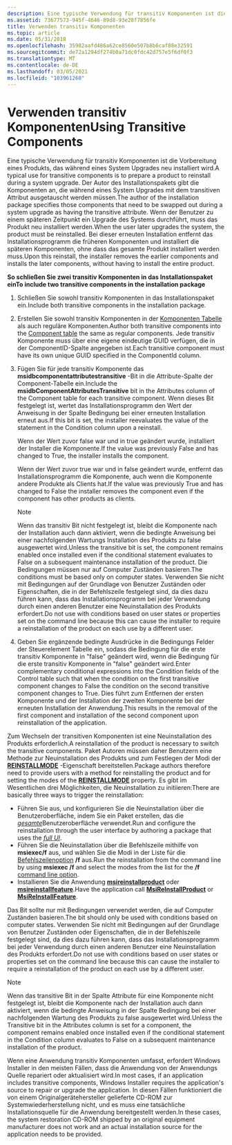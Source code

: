 ```yaml
---
description: Eine typische Verwendung für transitiv Komponenten ist die Vorbereitung eines Produkts, das während eines System Upgrades neu installiert wird.
ms.assetid: 73677573-945f-4646-89d8-93e28f7856fe
title: Verwenden transitiv Komponenten
ms.topic: article
ms.date: 05/31/2018
ms.openlocfilehash: 35982aafd486a62ce8560e507b8b6caf88e32591
ms.sourcegitcommit: de72a1294df274b0a71dc0fdc42d757e5f6df0f3
ms.translationtype: MT
ms.contentlocale: de-DE
ms.lasthandoff: 03/05/2021
ms.locfileid: "103961260"
---
```

# <a name="using-transitive-components"></a><span data-ttu-id="d3d06-103">Verwenden transitiv Komponenten</span><span class="sxs-lookup"><span data-stu-id="d3d06-103">Using Transitive Components</span></span>

<span data-ttu-id="d3d06-104">Eine typische Verwendung für transitiv Komponenten ist die Vorbereitung eines Produkts, das während eines System Upgrades neu installiert wird.</span><span class="sxs-lookup"><span data-stu-id="d3d06-104">A typical use for transitive components is to prepare a product to reinstall during a system upgrade.</span></span> <span data-ttu-id="d3d06-105">Der Autor des Installationspakets gibt die Komponenten an, die während eines System Upgrades mit dem transitiven Attribut ausgetauscht werden müssen.</span><span class="sxs-lookup"><span data-stu-id="d3d06-105">The author of the installation package specifies those components that need to be swapped out during a system upgrade as having the transitive attribute.</span></span> <span data-ttu-id="d3d06-106">Wenn der Benutzer zu einem späteren Zeitpunkt ein Upgrade des Systems durchführt, muss das Produkt neu installiert werden.</span><span class="sxs-lookup"><span data-stu-id="d3d06-106">When the user later upgrades the system, the product must be reinstalled.</span></span> <span data-ttu-id="d3d06-107">Bei dieser erneuten Installation entfernt das Installationsprogramm die früheren Komponenten und installiert die späteren Komponenten, ohne dass das gesamte Produkt installiert werden muss.</span><span class="sxs-lookup"><span data-stu-id="d3d06-107">Upon this reinstall, the installer removes the earlier components and installs the later components, without having to install the entire product.</span></span>

<span data-ttu-id="d3d06-108">**So schließen Sie zwei transitiv Komponenten in das Installationspaket ein**</span><span class="sxs-lookup"><span data-stu-id="d3d06-108">**To include two transitive components in the installation package**</span></span>

1.  <span data-ttu-id="d3d06-109">Schließen Sie sowohl transitiv Komponenten in das Installationspaket ein.</span><span class="sxs-lookup"><span data-stu-id="d3d06-109">Include both transitive components in the installation package.</span></span>
2.  <span data-ttu-id="d3d06-110">Erstellen Sie sowohl transitiv Komponenten in der [Komponenten Tabelle](component-table.md) als auch reguläre Komponenten.</span><span class="sxs-lookup"><span data-stu-id="d3d06-110">Author both transitive components into the [Component table](component-table.md) the same as regular components.</span></span> <span data-ttu-id="d3d06-111">Jede transitiv Komponente muss über eine eigene eindeutige GUID verfügen, die in der ComponentID-Spalte angegeben ist.</span><span class="sxs-lookup"><span data-stu-id="d3d06-111">Each transitive component must have its own unique GUID specified in the ComponentId column.</span></span>
3.  <span data-ttu-id="d3d06-112">Fügen Sie für jede transitiv Komponente das **msidbcomponentattributestransitive** -Bit in die Attribute-Spalte der Component-Tabelle ein.</span><span class="sxs-lookup"><span data-stu-id="d3d06-112">Include the **msidbComponentAttributesTransitive** bit in the Attributes column of the Component table for each transitive component.</span></span> <span data-ttu-id="d3d06-113">Wenn dieses Bit festgelegt ist, wertet das Installationsprogramm den Wert der Anweisung in der Spalte Bedingung bei einer erneuten Installation erneut aus.</span><span class="sxs-lookup"><span data-stu-id="d3d06-113">If this bit is set, the installer reevaluates the value of the statement in the Condition column upon a reinstall.</span></span>

    <span data-ttu-id="d3d06-114">Wenn der Wert zuvor false war und in true geändert wurde, installiert der Installer die Komponente.</span><span class="sxs-lookup"><span data-stu-id="d3d06-114">If the value was previously False and has changed to True, the installer installs the component.</span></span>

    <span data-ttu-id="d3d06-115">Wenn der Wert zuvor true war und in false geändert wurde, entfernt das Installationsprogramm die Komponente, auch wenn die Komponente andere Produkte als Clients hat.</span><span class="sxs-lookup"><span data-stu-id="d3d06-115">If the value was previously True and has changed to False the installer removes the component even if the component has other products as clients.</span></span>

    > [!Note]  
    > <span data-ttu-id="d3d06-116">Wenn das transitiv Bit nicht festgelegt ist, bleibt die Komponente nach der Installation auch dann aktiviert, wenn die bedingte Anweisung bei einer nachfolgenden Wartungs Installation des Produkts zu false ausgewertet wird.</span><span class="sxs-lookup"><span data-stu-id="d3d06-116">Unless the transitive bit is set, the component remains enabled once installed even if the conditional statement evaluates to False on a subsequent maintenance installation of the product.</span></span> <span data-ttu-id="d3d06-117">Die Bedingungen müssen nur auf Computer Zuständen basieren.</span><span class="sxs-lookup"><span data-stu-id="d3d06-117">The conditions must be based only on computer states.</span></span> <span data-ttu-id="d3d06-118">Verwenden Sie nicht mit Bedingungen auf der Grundlage von Benutzer Zuständen oder Eigenschaften, die in der Befehlszeile festgelegt sind, da dies dazu führen kann, dass das Installationsprogramm bei jeder Verwendung durch einen anderen Benutzer eine Neuinstallation des Produkts erfordert.</span><span class="sxs-lookup"><span data-stu-id="d3d06-118">Do not use with conditions based on user states or properties set on the command line because this can cause the installer to require a reinstallation of the product on each use by a different user.</span></span>

     

4.  <span data-ttu-id="d3d06-119">Geben Sie ergänzende bedingte Ausdrücke in die Bedingungs Felder der Steuerelement Tabelle ein, sodass die Bedingung für die erste transitiv Komponente in "false" geändert wird, wenn die Bedingung für die erste transitiv Komponente in "false" geändert wird.</span><span class="sxs-lookup"><span data-stu-id="d3d06-119">Enter complementary conditional expressions into the Condition fields of the Control table such that when the condition on the first transitive component changes to False the condition on the second transitive component changes to True.</span></span> <span data-ttu-id="d3d06-120">Dies führt zum Entfernen der ersten Komponente und der Installation der zweiten Komponente bei der erneuten Installation der Anwendung.</span><span class="sxs-lookup"><span data-stu-id="d3d06-120">This results in the removal of the first component and installation of the second component upon reinstallation of the application.</span></span>

<span data-ttu-id="d3d06-121">Zum Wechseln der transitiven Komponenten ist eine Neuinstallation des Produkts erforderlich.</span><span class="sxs-lookup"><span data-stu-id="d3d06-121">A reinstallation of the product is necessary to switch the transitive components.</span></span> <span data-ttu-id="d3d06-122">Paket Autoren müssen daher Benutzern eine Methode zur Neuinstallation des Produkts und zum Festlegen der Modi der [**REINSTALLMODE**](reinstallmode.md) -Eigenschaft bereitstellen.</span><span class="sxs-lookup"><span data-stu-id="d3d06-122">Package authors therefore need to provide users with a method for reinstalling the product and for setting the modes of the [**REINSTALLMODE**](reinstallmode.md) property.</span></span> <span data-ttu-id="d3d06-123">Es gibt im Wesentlichen drei Möglichkeiten, die Neuinstallation zu initiieren:</span><span class="sxs-lookup"><span data-stu-id="d3d06-123">There are basically three ways to trigger the reinstallation:</span></span>

-   <span data-ttu-id="d3d06-124">Führen Sie aus, und konfigurieren Sie die Neuinstallation über die Benutzeroberfläche, indem Sie ein Paket erstellen, das die [*gesamte*](f-gly.md)Benutzeroberfläche verwendet.</span><span class="sxs-lookup"><span data-stu-id="d3d06-124">Run and configure the reinstallation through the user interface by authoring a package that uses the [*full UI*](f-gly.md).</span></span>
-   <span data-ttu-id="d3d06-125">Führen Sie die Neuinstallation über die Befehlszeile mithilfe von **msiexec/f** aus, und wählen Sie die Modi in der Liste für die [Befehlszeilenoption](command-line-options.md) **/f** aus.</span><span class="sxs-lookup"><span data-stu-id="d3d06-125">Run the reinstallation from the command line by using **msiexec /f** and select the modes from the list for the **/f** [command line option](command-line-options.md).</span></span>
-   <span data-ttu-id="d3d06-126">Installieren Sie die Anwendung [**msireinstallproduct**](/windows/desktop/api/Msi/nf-msi-msireinstallproducta) oder [**msireinstallfeature**](/windows/desktop/api/Msi/nf-msi-msireinstallfeaturea).</span><span class="sxs-lookup"><span data-stu-id="d3d06-126">Have the application call [**MsiReInstallProduct**](/windows/desktop/api/Msi/nf-msi-msireinstallproducta) or [**MsiReInstallFeature**](/windows/desktop/api/Msi/nf-msi-msireinstallfeaturea).</span></span>

<span data-ttu-id="d3d06-127">Das Bit sollte nur mit Bedingungen verwendet werden, die auf Computer Zuständen basieren.</span><span class="sxs-lookup"><span data-stu-id="d3d06-127">The bit should only be used with conditions based on computer states.</span></span> <span data-ttu-id="d3d06-128">Verwenden Sie nicht mit Bedingungen auf der Grundlage von Benutzer Zuständen oder Eigenschaften, die in der Befehlszeile festgelegt sind, da dies dazu führen kann, dass das Installationsprogramm bei jeder Verwendung durch einen anderen Benutzer eine Neuinstallation des Produkts erfordert.</span><span class="sxs-lookup"><span data-stu-id="d3d06-128">Do not use with conditions based on user states or properties set on the command line because this can cause the installer to require a reinstallation of the product on each use by a different user.</span></span>

> [!Note]
> <span data-ttu-id="d3d06-129">Wenn das transitive Bit in der Spalte Attribute für eine Komponente nicht festgelegt ist, bleibt die Komponente nach der Installation auch dann aktiviert, wenn die bedingte Anweisung in der Spalte Bedingung bei einer nachfolgenden Wartung des Produkts zu false ausgewertet wird.</span><span class="sxs-lookup"><span data-stu-id="d3d06-129">Unless the Transitive bit in the Attributes column is set for a component, the component remains enabled once installed even if the conditional statement in the Condition column evaluates to False on a subsequent maintenance installation of the product.</span></span>
> 
> <span data-ttu-id="d3d06-130">Wenn eine Anwendung transitiv Komponenten umfasst, erfordert Windows Installer in den meisten Fällen, dass die Anwendung von der Anwendungs Quelle repariert oder aktualisiert wird.</span><span class="sxs-lookup"><span data-stu-id="d3d06-130">In most cases, if an application includes transitive components, Windows Installer requires the application's source to repair or upgrade the application.</span></span> <span data-ttu-id="d3d06-131">In diesen Fällen funktioniert die von einem Originalgerätehersteller gelieferte CD-ROM zur Systemwiederherstellung nicht, und es muss eine tatsächliche Installationsquelle für die Anwendung bereitgestellt werden.</span><span class="sxs-lookup"><span data-stu-id="d3d06-131">In these cases, the system restoration CD-ROM shipped by an original equipment manufacturer does not work and an actual installation source for the application needs to be provided.</span></span>

 

 

 



